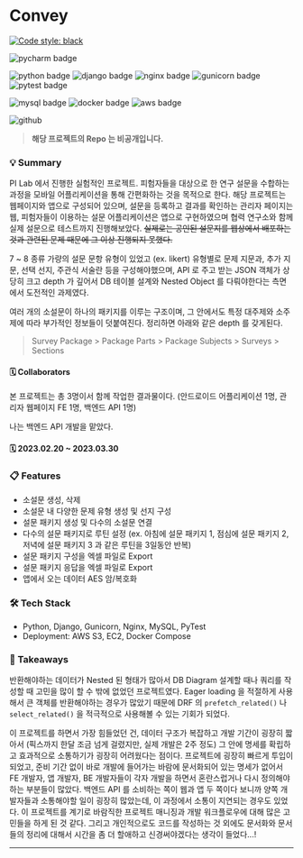 # Convey

[![Code style: black](https://img.shields.io/badge/code%20style-black-000000.svg)](https://github.com/psf/black)

![pycharm badge](https://img.shields.io/badge/PyCharm-000000?style=flat-square&logo=PyCharm&logoColor=white)

![python badge](https://img.shields.io/badge/Python-3776AB?style=flat-square&logo=Python&logoColor=white)
![django badge](https://img.shields.io/badge/Django-092E20?style=flat-square&logo=Django&logoColor=white)
![nginx badge](https://img.shields.io/badge/NGINX-009639?style=flat-square&logo=NGINX&logoColor=white)
![gunicorn badge](https://img.shields.io/badge/Gunicorn-499848?style=flat-square&logo=Gunicorn&logoColor=white)
![pytest badge](https://img.shields.io/badge/Pytest-0A9EDC?style=flat-square&logo=Pytest&logoColor=white)

![mysql badge](https://img.shields.io/badge/MySQL-4479A1?style=flat-square&logo=MySQL&logoColor=white)
![docker badge](https://img.shields.io/badge/Docker-2496ED?style=flat-square&logo=Docker&logoColor=white)
![aws badge](https://img.shields.io/badge/AWS-232f3e?style=flat-square&logo=amazon-aws&logoColor=white)

![github](https://img.shields.io/badge/GitHub-181717?style=for-the-badge&logo=GitHub&logoColor=white?link=https://github.com/linda2927/bruteforce)
> **해당 프로젝트의 Repo 는 비공개입니다.**



### 💡 Summary
PI Lab 에서 진행한 실험적인 프로젝트. 피험자들을 대상으로 한 연구 설문을 수합하는 과정을
모바일 어플리케이션을 통해 간편화하는 것을 목적으로 한다. 해당 프로젝트는 웹페이지와 앱으로 구성되어
있으며, 설문을 등록하고 결과를 확인하는 관리자 페이지는 웹, 피험자들이 이용하는 설문 어플리케이션은
앱으로 구현하였으며 협력 연구소와 함께 실제 설문으로 테스트까지 진행해보았다. 
~~실제로는 공인된 설문지를 웹상에서 배포하는 것과 관련된 문제 때문에 그 이상 진행되지 못했다.~~


7 ~ 8 종류 가량의 설문 문항 유형이 있었고 (ex. likert) 유형별로 문제 지문과, 추가 지문,
선택 선지, 주관식 서술란 등을 구성해야했으며, API 로 주고 받는 JSON 객체가 상당히 크고 depth 가 
깊어서 DB 테이블 설계와 Nested Object 를 다뤄야한다는 측면에서 도전적인 과제였다.

여러 개의 소설문이 하나의 패키지를 이루는 구조이며, 그 안에서도 특정 대주제와 소주제에 따라 부가적인 정보들이 덧붙여진다.
정리하면 아래와 같은 depth 를 갖게된다.

> Survey Package > Package Parts > Package Subjects > Surveys > Sections


#### 🗓 Collaborators
본 프로젝트는 총 3명이서 함께 작업한 결과물이다. (안드로이드 어플리케이션 1명, 관리자 웹페이지 FE 1명, 백엔드 API 1명)

나는 백엔드 API 개발을 맡았다.


#### 🗓 2023.02.20 ~ 2023.03.30

### 📋 Features
* 소설문 생성, 삭제
* 소설문 내 다양한 문제 유형 생성 및 선지 구성
* 설문 패키지 생성 및 다수의 소설문 연결
* 다수의 설문 패키지로 루틴 설정 (ex. 아침에 설문 패키지 1, 점심에 설문 패키지 2, 저녁에 설문 패키지 3 과 같은 루틴을 3일동안 반복)
* 설문 패키지 구성을 엑셀 파일로 Export
* 설문 패키지 응답을 엑셀 파일로 Export
* 앱에서 오는 데이터 AES 암/복호화


### 🛠 Tech Stack
* Python, Django, Gunicorn, Nginx, MySQL, PyTest
* Deployment: AWS S3, EC2, Docker Compose


### 📌 Takeaways
반환해야하는 데이터가 Nested 된 형태가 많아서 DB Diagram 설계할 때나 쿼리를 작성할 때 고민을 많이 할 수 밖에
없었던 프로젝트였다. Eager loading 을 적절하게 사용해서 큰 객체를 반환해야하는 경우가 많았기 때문에
DRF 의 ```prefetch_related()``` 나 ```select_related()``` 을 적극적으로 사용해볼 수 있는 
기회가 되었다. 

이 프로젝트를 하면서 가장 힘들었던 건, 데이터 구조가 복잡하고 개발 기간이 굉장히 짧아서 (픽스까지 한달 조금 넘게 걸렸지만, 실제 개발은 2주 정도)
그 안에 명세를 확립하고 효과적으로 소통하기가 굉장히 어려웠다는 점이다. 프로젝트에 굉장히
빠르게 투입이 되었고, 준비 기간 없이 바로 개발에 들어가는 바람에 문서화되어 있는 명세가 없어서 FE 개발자, 앱 개발자, BE 개발자들이
각자 개발을 하면서 혼란스럽거나 다시 정의해야하는 부분들이 많았다. 
백엔드 API 를 소비하는 쪽이 웹과 앱 두 쪽이다 보니까 양쪽 개발자들과 소통해야할 일이 
굉장히 많았는데, 이 과정에서 소통이 지연되는 경우도 있었다. 이 프로젝트를 계기로
바람직한 프로젝트 매니징과 개발 워크플로우에 대해 많은 고민들을 하게 된 것 같다.
그리고 개인적으로도 코드를 작성하는 것 외에도 문서화와 문서들의 정리에 대해서 시간을 좀 더 할애하고
신경써야겠다는 생각이 들었다...!

***
